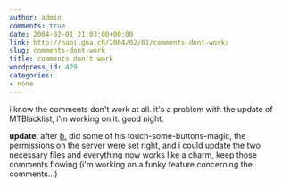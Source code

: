 ```yaml
---
author: admin
comments: true
date: 2004-02-01 21:03:00+00:00
link: http://habi.gna.ch/2004/02/01/comments-dont-work/
slug: comments-dont-work
title: comments don't work
wordpress_id: 429
categories:
- none
---
```


i know the comments don't work at all.
it's a problem with the update of MTBlacklist, i'm working on it.
good night.

**update**: after [b.](http://bernhardseefeld.ch/) did some of his touch-some-buttons-magic, the permissions on the server were set right, and i could update the two necessary files and everything now works like a charm, keep those comments flowing (i'm working on a funky feature concerning the comments...)
